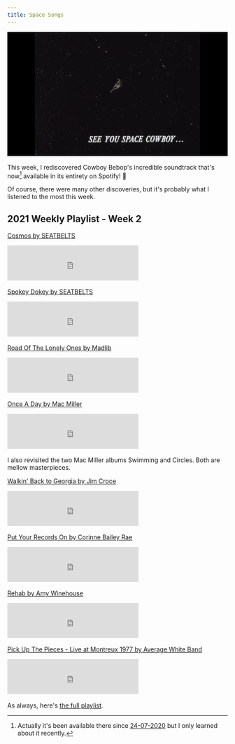 ```yaml
---
title: Space Songs
---
```


![A frame from Cowboy Bebop's Asteroid Blues episode](/assets/images/see-you-space-cowboy.jpeg)

This week, I rediscovered Cowboy Bebop's incredible soundtrack that's now[^fn-cowboy-bebop-on-spotify] available in its entirety on Spotify! 🥳

Of course, there were many other discoveries, but it's probably what I listened to the most this week.

## 2021 Weekly Playlist - Week 2

[Cosmos by SEATBELTS](https://open.spotify.com/track/71Lii8CeniTzQru9cefucP?si=x5fDmOe0TLWfm6wh8p6mFw)

<iframe src="https://open.spotify.com/embed/track/71Lii8CeniTzQru9cefucP" width="300" height="80" frameborder="0" allowtransparency="true" allow="encrypted-media"></iframe>

[Spokey Dokey by SEATBELTS](https://open.spotify.com/track/5t1AhFIJSr6qHXSwcgbRIs?si=We2sCXMYRJWDD5Sdgv2IBA)

<iframe src="https://open.spotify.com/embed/track/5t1AhFIJSr6qHXSwcgbRIs" width="300" height="80" frameborder="0" allowtransparency="true" allow="encrypted-media"></iframe>

[Road Of The Lonely Ones by Madlib](https://open.spotify.com/track/4VaICpePVA67Wqvv8SryFr?si=3zO0NC1pQmOgoYbY8fRwcg)

<iframe src="https://open.spotify.com/embed/track/4VaICpePVA67Wqvv8SryFr" width="300" height="80" frameborder="0" allowtransparency="true" allow="encrypted-media"></iframe>

[Once A Day by Mac Miller](https://open.spotify.com/track/26G5nmIx7Yvq79bIIluyZV?si=vjU-xdACQJeZVqPaTGPMAQ)

<iframe src="https://open.spotify.com/embed/track/26G5nmIx7Yvq79bIIluyZV" width="300" height="80" frameborder="0" allowtransparency="true" allow="encrypted-media"></iframe>

I also revisited the two Mac Miller albums Swimming and Circles. Both are mellow masterpieces. 

[Walkin' Back to Georgia by Jim Croce](https://open.spotify.com/track/51ueZKM83MTRv9rgiDfI6Y?si=pDZVjs9uT2u63QyJUyN9PQ)

<iframe src="https://open.spotify.com/embed/track/51ueZKM83MTRv9rgiDfI6Y" width="300" height="80" frameborder="0" allowtransparency="true" allow="encrypted-media"></iframe>

[Put Your Records On by Corinne Bailey Rae](https://open.spotify.com/track/2nGFzvICaeEWjIrBrL2RAx?si=_G2f58JUStObB9TMyWn_pw)

<iframe src="https://open.spotify.com/embed/track/2nGFzvICaeEWjIrBrL2RAx" width="300" height="80" frameborder="0" allowtransparency="true" allow="encrypted-media"></iframe>

[Rehab by Amy Winehouse](https://open.spotify.com/track/1L5tZi0izXsi5Kk5OJf4W0?si=3D5ZdTOoS3ikq93yO2oY6g)

<iframe src="https://open.spotify.com/embed/track/1L5tZi0izXsi5Kk5OJf4W0" width="300" height="80" frameborder="0" allowtransparency="true" allow="encrypted-media"></iframe>

[Pick Up The Pieces - Live at Montreux 1977 by Average White Band](https://open.spotify.com/track/3Tt4FHSw2Jfd4xyDyptyMX?si=NXFBe8SgQfCxXbiem3Pr-w)

<iframe src="https://open.spotify.com/embed/track/3Tt4FHSw2Jfd4xyDyptyMX" width="300" height="80" frameborder="0" allowtransparency="true" allow="encrypted-media"></iframe>

As always, here's [the full playlist](https://open.spotify.com/playlist/55w1omNOO2SZqI9Ifyoauc).

[^fn-cowboy-bebop-on-spotify]: Actually it's been available there since [24-07-2020](https://www.reddit.com/r/cowboybebop/comments/hww67q/cowboy_bebop_ost_released_on_spotify/) but I only learned about it recently.
